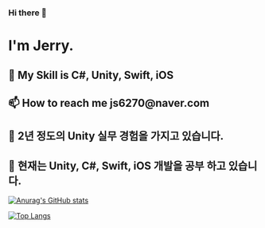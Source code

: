 ### Hi there 👋

<h1>I'm Jerry.</h1>

<h2>🌱 My Skill is C#, Unity, Swift, iOS</h2>
<h2>📫 How to reach me js6270@naver.com</h2>

<h2>🔭 2년 정도의 Unity 실무 경험을 가지고 있습니다.</h2>
<h2>🔭 현재는 Unity, C#, Swift, iOS 개발을 공부 하고 있습니다. </h2>


 [![Anurag's GitHub stats](https://github-readme-stats.vercel.app/api?username=ryan2414)](https://github.com/anuraghazra/github-readme-stats)

[![Top Langs](https://github-readme-stats.vercel.app/api/top-langs/?username=ryan2414&layout=compact)](https://github.com/anuraghazra/github-readme-stats)
